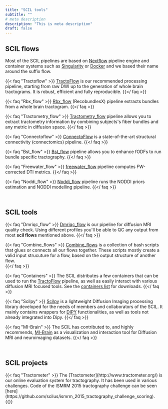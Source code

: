 ```yaml
---
title: "SCIL tools"
subtitle: ""
# meta description
description: "This is meta description"
draft: false
---
```



## SCIL flows
Most of the SCIL pipelines are based on [Nextflow](https://www.nextflow.io/) pipeline engine and container systems such as [Singularity](https://www.sylabs.io/singularity/) or [Docker](https://www.docker.com/) and we based their name around the suffix flow.


{{< faq "Tractoflow" >}}
[TractoFlow](https://github.com/scilus/tractoflow) is our recommended processing pipeline, starting from raw DWI up to the generation of whole brain tractograms. It is robust, efficient and fully reproducible.
{{</ faq >}}

{{< faq "Rbx_flow" >}}
[Rbx_flow](https://github.com/scilus/rbx_flow) (RecobundlesX) pipeline extracts bundles from a whole brain tractogram. 
{{</ faq >}}

{{< faq "Tractometry_flow" >}}
[Tractometry_flow](https://github.com/scilus/tractometry_flow) pipeline allows you to extract tractometry information by combining subjects's fiber bundles and any metric in diffusion space.
{{</ faq >}}

{{< faq "Connectoflow" >}}
[ConnectoFlow](https://github.com/scilus/connectoflow) is a state-of-the-art structural connectivity (connectomics) pipeline.
{{</ faq >}}

{{< faq "Bst_flow" >}}
[Bst_flow](https://github.com/scilus/bstflow) pipeline allows you to enhance fODFs to run bundle specific tractography.
{{</ faq >}}

{{< faq "Freewater_flow" >}}
[freewater_flow](https://github.com/scilus/freewater_flow) pipeline computes FW-corrected DTI metrics.
{{</ faq >}}

{{< faq "Noddi_flow" >}}
[Noddi_flow](https://github.com/scilus/noddi_flow) pipeline runs the NODDI priors estimation and NODDI modelling pipeline.
{{</ faq >}}

</div>

<br>

## SCIL tools

<div class="row">

{{< faq "Dmriqc_flow" >}}
[Dmriqc_flow](https://github.com/scilus/dmriqc_flow) is our pipeline for diffusion MRI quality check. Using different profiles you'll be able to QC any output from most **scil flows** mentioned above.
{{</ faq >}}

{{< faq "Combine_flows" >}}
[Combine_flows](https://github.com/scilus/combine_flows) is a collection of bash scripts that glues or connects all our flows together. These scripts mostly create a valid input strucuture for a flow, based on the output structure of another flow.  
{{</ faq >}}

{{< faq "Containers" >}}
The SCIL distributes a few containers that can be used to run the [TractoFlow](https://github.com/scilus/tractoflow) pipeline, as well as easily interact with various diffusion MRI focused tools. See the [containers list](https://scil.usherbrooke.ca/pages/containers/) for downloads.
{{</ faq >}}

{{< faq "Scilpy" >}}
[Scilpy](https://github.com/scilus/scilpy/) is a lightweight Diffusion Imaging processing library developed for the needs of members and collaborators of the SCIL. It mainly contains wrappers for [DIPY](http://www.dipy.org/) functionalities, as well as tools not already integrated into Dipy.
{{</ faq >}}

{{< faq "MI-Brain" >}}
The SCIL has contributed to, and highly recommends, [MI-Brain](https://github.com/imeka/mi-brain) as a visualization and interaction tool for Diffusion MRI and neuroimaging datasets.
{{</ faq >}}

</div>

<br>

## SCIL projects
<div class="row">
{{< faq "Tractometer" >}}
The [Tractometer](http://www.tractometer.org/) is our online evaluation system for tractography. It has been used in various challenges. Code of the ISMRM 2015 tractography challenge can be seen [here](https://github.com/scilus/ismrm_2015_tractography_challenge_scoring).
{{</ faq >}}
